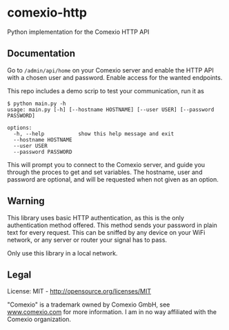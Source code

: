 # comexio-http
Python implementation for the Comexio HTTP API

## Documentation

Go to `/admin/api/home` on your Comexio server and enable the HTTP API with a chosen user and password. Enable access for the wanted endpoints.

This repo includes a demo scrip to test your communication, run it as
```
$ python main.py -h
usage: main.py [-h] [--hostname HOSTNAME] [--user USER] [--password PASSWORD]

options:
  -h, --help           show this help message and exit
  --hostname HOSTNAME
  --user USER
  --password PASSWORD
```

This will prompt you to connect to the Comexio server, and guide you through the proces to get and set variables.
The hostname, user and password are optional, and will be requested when not given as an option.


## Warning

This library uses basic HTTP authentication, as this is the only authentication method offered.
This method sends your password in plain text for every request. This can be sniffed by any device on your WiFi network, or any server or router your signal has to pass.

Only use this library in a local network.

## Legal

License: MIT - http://opensource.org/licenses/MIT

"Comexio" is a trademark owned by Comexio GmbH, see www.comexio.com for more information. I am in no way affiliated with the Comexio organization.
